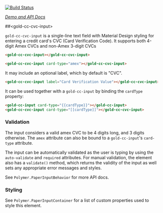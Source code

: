 
<!---

This README is automatically generated from the comments in these files:
gold-cc-cvc-input.html

Edit those files, and our readme bot will duplicate them over here!
Edit this file, and the bot will squash your changes :)

The bot does some handling of markdown. Please file a bug if it does the wrong
thing! https://github.com/PolymerLabs/tedium/issues

-->

[![Build Status](https://travis-ci.org/PolymerElements/gold-cc-cvc-input.svg?branch=master)](https://travis-ci.org/PolymerElements/gold-cc-cvc-input)

_[Demo and API Docs](https://elements.polymer-project.org/elements/gold-cc-cvc-input)_


##&lt;gold-cc-cvc-input&gt;

`gold-cc-cvc-input` is a single-line text field with Material Design styling
for entering a credit card's CVC (Card Verification Code). It supports both
4-digit Amex CVCs and non-Amex 3-digit CVCs

```html
<gold-cc-cvc-input></gold-cc-cvc-input>

<gold-cc-cvc-input card-type="amex"></gold-cc-cvc-input>
```

It may include an optional label, which by default is "CVC".

```html
<gold-cc-cvc-input label="Card Verification Value"></gold-cc-cvc-input>
```

It can be used together with a `gold-cc-input` by binding the `cardType` property:

```html
<gold-cc-input card-type="{{cardType}}"></gold-cc-input>
<gold-cc-cvc-input card-type="[[cardType]]"></gold-cc-cvc-input>
```

### Validation

The input considers a valid amex CVC to be 4 digits long, and 3 digits otherwise.
The `amex` attribute can also be bound to a `gold-cc-input`'s `card-type` attribute.

The input can be automatically validated as the user is typing by using
the `auto-validate` and `required` attributes. For manual validation, the
element also has a `validate()` method, which returns the validity of the
input as well sets any appropriate error messages and styles.

See `Polymer.PaperInputBehavior` for more API docs.

### Styling

See `Polymer.PaperInputContainer` for a list of custom properties used to
style this element.


